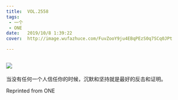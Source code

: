 ```yaml
---
title:	VOL.2558
tags:
 - 一个
 - ONE
date:	2019/10/8 1:39:22
cover:	http://image.wufazhuce.com/FuvZooY9ju4EBqPEzS0q7SCq0JPt

---
```

![](http://image.wufazhuce.com/FuvZooY9ju4EBqPEzS0q7SCq0JPt)
---

当没有任何一个人信任你的时候，沉默和坚持就是最好的反击和证明。
 
Reprinted from ONE
